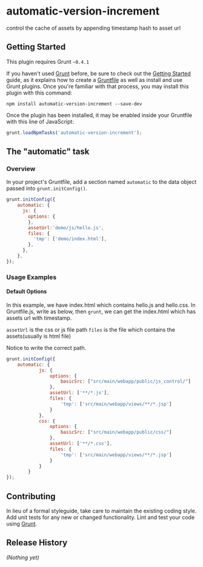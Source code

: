 # automatic-version-increment

control the cache of assets by appending timestamp hash to asset url

## Getting Started
This plugin requires Grunt `~0.4.1`

If you haven't used [Grunt](http://gruntjs.com/) before, be sure to check out the [Getting Started](http://gruntjs.com/getting-started) guide, as it explains how to create a [Gruntfile](http://gruntjs.com/sample-gruntfile) as well as install and use Grunt plugins. Once you're familiar with that process, you may install this plugin with this command:

```shell
npm install automatic-version-increment --save-dev
```

Once the plugin has been installed, it may be enabled inside your Gruntfile with this line of JavaScript:

```js
grunt.loadNpmTasks('automatic-version-increment');
```

## The "automatic" task

### Overview
In your project's Gruntfile, add a section named `automatic` to the data object passed into `grunt.initConfig()`.

```js
grunt.initConfig({
    automatic: {
      js: {
        options: {
        },
		assetUrl:'demo/js/hello.js',
        files: {
          'tmp': ['demo/index.html'],
        },
      },
    },
});
```



### Usage Examples

#### Default Options
In this example, we have index.html which contains hello.js and hello.css.
In Gruntfile.js, write as below, then `grunt`, we can get the index.html which has assets url with timestamp.

`assetUrl` is the css or js file path
`files` is the file which contains the assets(usually is html file)

Notice to write the correct path.

```js
grunt.initConfig({
    automatic: {
            js: {
                options: {
                    basicSrc: ["src/main/webapp/public/js_control/"]
                },
                assetUrl: ['**/*.js'],
                files: {
                    'tmp': ['src/main/webapp/views/**/*.jsp']
                }
            },
            css: {
                options: {
                    basicSrc: ["src/main/webapp/public/css/"]
                },
                assetUrl: ['**/*.css'],
                files: {
                    'tmp': ['src/main/webapp/views/**/*.jsp']
                }
            }
        }
});
```


## Contributing
In lieu of a formal styleguide, take care to maintain the existing coding style. Add unit tests for any new or changed functionality. Lint and test your code using [Grunt](http://gruntjs.com/).

## Release History
_(Nothing yet)_
